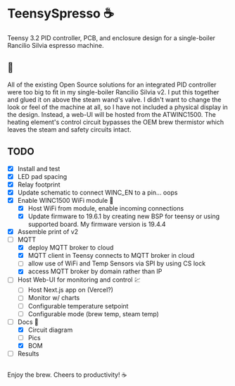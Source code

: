 # TeensySpresso :coffee:
Teensy 3.2 PID controller, PCB, and enclosure design for a single-boiler Rancilio Silvia espresso machine.

## :robot:
All of the existing Open Source solutions for an integrated PID controller were too big to fit in my single-boiler Rancilio Silvia v2. I put this together and glued it on above the steam wand's valve. I didn't want to change the look or feel of the machine at all, so I have not included a physical display in the design. Instead, a web-UI will be hosted from the ATWINC1500.
The heating element's control circuit bypasses the OEM brew thermistor which leaves the steam and safety circuits intact.

## TODO
- [x] Install and test
- [x] LED pad spacing
- [x] Relay footprint
- [x] Update schematic to connect WINC_EN to a pin... oops
- [x] Enable WINC1500 WiFi module :signal_strength:
  - [x] Host WiFi from module, enable incoming connections
  - [x] Update firmware to 19.6.1 by creating new BSP for teensy or using supported board. My firmware version is 19.4.4
- [x] Assemble print of v2
- [ ] MQTT
  - [x] deploy MQTT broker to cloud
  - [x] MQTT client in Teensy connects to MQTT broker in cloud
  - [ ] allow use of WiFi and Temp Sensors via SPI by using CS lock
  - [x] access MQTT broker by domain rather than IP
- [ ] Host Web-UI for monitoring and control :chart:
  - [ ] Host Next.js app on (Vercel?)
  - [ ] Monitor w/ charts
  - [ ] Configurable temperature setpoint
  - [ ] Configurable mode (brew temp, steam temp)
- [ ] Docs :scroll:
  - [x] Circuit diagram
  - [ ] Pics
  - [x] BOM
- [ ] Results

##
Enjoy the brew. Cheers to productivity!
:coffee:
